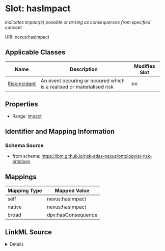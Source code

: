 

# Slot: hasImpact


_Indicates impact(s) possible or arising as consequences from specified concept_





URI: [nexus:hasImpact](https://ibm.github.io/risk-atlas-nexus/ontology/hasImpact)



<!-- no inheritance hierarchy -->





## Applicable Classes

| Name | Description | Modifies Slot |
| --- | --- | --- |
| [RiskIncident](RiskIncident.md) | An event occuring or occured which is a realised or materialised risk |  no  |







## Properties

* Range: [Impact](Impact.md)





## Identifier and Mapping Information







### Schema Source


* from schema: https://ibm.github.io/risk-atlas-nexus/ontology/ai-risk-ontology




## Mappings

| Mapping Type | Mapped Value |
| ---  | ---  |
| self | nexus:hasImpact |
| native | nexus:hasImpact |
| broad | dpv:hasConsequence |




## LinkML Source

<details>
```yaml
name: hasImpact
description: Indicates impact(s) possible or arising as consequences from specified
  concept
from_schema: https://ibm.github.io/risk-atlas-nexus/ontology/ai-risk-ontology
broad_mappings:
- dpv:hasConsequence
rank: 1000
domain: RiskConcept
alias: hasImpact
domain_of:
- RiskIncident
range: Impact

```
</details>